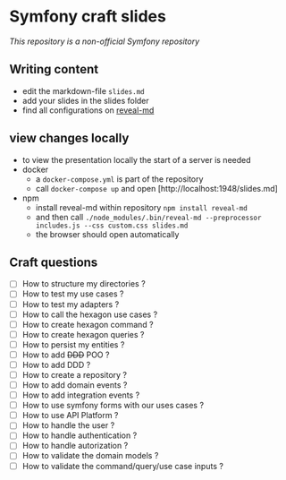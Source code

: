 # Symfony craft slides

*This repository is a non-official Symfony repository*

## Writing content

* edit the markdown-file `slides.md`
* add your slides in the slides folder
* find all configurations on [reveal-md](https://github.com/gaerfield/reveal-md-github-pages)

## view changes locally

* to view the presentation locally the start of a server is needed
* docker
  * a `docker-compose.yml` is part of the repository
  * call `docker-compose up` and open [http://localhost:1948/slides.md]
* npm
  * install reveal-md within repository `npm install reveal-md`
  * and then call `./node_modules/.bin/reveal-md --preprocessor includes.js --css custom.css slides.md`
  * the browser should open automatically


## Craft questions 

- [ ] How to structure my directories ?
- [ ] How to test my use cases ? 
- [ ] How to test my adapters ? 
- [ ] How to call the hexagon use cases ?
- [ ] How to create hexagon command ?
- [ ] How to create hexagon queries ? 
- [ ] How to persist my entities ?
- [ ] How to add ~~DDD~~ POO ?
- [ ] How to add DDD ? 
- [ ] How to create a repository ? 
- [ ] How to add domain events ? 
- [ ] How to add integration events ? 
- [ ] How to use symfony forms with our uses cases ? 
- [ ] How to use API Platform ? 
- [ ] How to handle the user ? 
- [ ] How to handle authentication ?
- [ ] How to handle autorization ?
- [ ] How to validate the domain models ? 
- [ ] How to validate the command/query/use case inputs ? 

